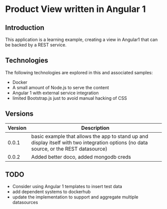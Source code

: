 # Product View written in Angular 1

## Introduction

This application is a learning example, creating a view in Angular1 that can be backed by a REST service.

## Technologies

The following technologies are explored in this and associated samples:

* Docker
* A small amount of Node.js to serve the content
* Angular 1 with external service integration
* limited Bootstrap.js just to avoid manual hacking of CSS


## Versions

Version | Description
--------|------------
0.0.1 | basic example that allows the app to stand up and display itself with two integration options (no data source, or the REST datasource)
0.0.2 | Added better doco, added mongodb creds


## TODO

* Consider using Angular 1 templates to insert test data
* add dependent systems to dockerhub
* update the implementation to support and aggregate multiple datasources